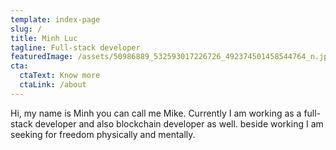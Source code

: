 ```yaml
---
template: index-page
slug: /
title: Minh Luc
tagline: Full-stack developer
featuredImage: /assets/50986889_532593017226726_492374501458544764_n.jpeg
cta:
  ctaText: Know more
  ctaLink: /about
---
```

Hi, my name is Minh you can call me Mike. Currently I am working as a full-stack developer and also blockchain developer as well. beside working I am seeking for freedom physically and mentally.